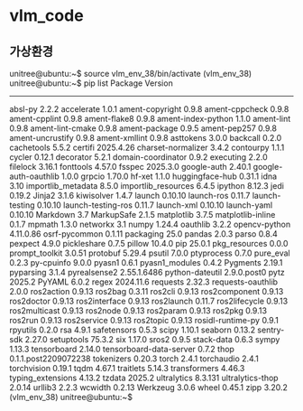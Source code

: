 # vlm_code

## 가상환경
unitree@ubuntu:~$ source vlm_env_38/bin/activate
(vlm_env_38) unitree@ubuntu:~$ pip list
Package                 Version
----------------------- --------------------
absl-py                 2.2.2
accelerate              1.0.1
ament-copyright         0.9.8
ament-cppcheck          0.9.8
ament-cpplint           0.9.8
ament-flake8            0.9.8
ament-index-python      1.1.0
ament-lint              0.9.8
ament-lint-cmake        0.9.8
ament-package           0.9.5
ament-pep257            0.9.8
ament-uncrustify        0.9.8
ament-xmllint           0.9.8
asttokens               3.0.0
backcall                0.2.0
cachetools              5.5.2
certifi                 2025.4.26
charset-normalizer      3.4.2
contourpy               1.1.1
cycler                  0.12.1
decorator               5.2.1
domain-coordinator      0.9.2
executing               2.2.0
filelock                3.16.1
fonttools               4.57.0
fsspec                  2025.3.0
google-auth             2.40.1
google-auth-oauthlib    1.0.0
grpcio                  1.70.0
hf-xet                  1.1.0
huggingface-hub         0.31.1
idna                    3.10
importlib_metadata      8.5.0
importlib_resources     6.4.5
ipython                 8.12.3
jedi                    0.19.2
Jinja2                  3.1.6
kiwisolver              1.4.7
launch                  0.10.10
launch-ros              0.11.7
launch-testing          0.10.10
launch-testing-ros      0.11.7
launch-xml              0.10.10
launch-yaml             0.10.10
Markdown                3.7
MarkupSafe              2.1.5
matplotlib              3.7.5
matplotlib-inline       0.1.7
mpmath                  1.3.0
networkx                3.1
numpy                   1.24.4
oauthlib                3.2.2
opencv-python           4.11.0.86
osrf-pycommon           0.1.11
packaging               25.0
pandas                  2.0.3
parso                   0.8.4
pexpect                 4.9.0
pickleshare             0.7.5
pillow                  10.4.0
pip                     25.0.1
pkg_resources           0.0.0
prompt_toolkit          3.0.51
protobuf                5.29.4
psutil                  7.0.0
ptyprocess              0.7.0
pure_eval               0.2.3
py-cpuinfo              9.0.0
pyasn1                  0.6.1
pyasn1_modules          0.4.2
Pygments                2.19.1
pyparsing               3.1.4
pyrealsense2            2.55.1.6486
python-dateutil         2.9.0.post0
pytz                    2025.2
PyYAML                  6.0.2
regex                   2024.11.6
requests                2.32.3
requests-oauthlib       2.0.0
ros2action              0.9.13
ros2bag                 0.3.11
ros2cli                 0.9.13
ros2component           0.9.13
ros2doctor              0.9.13
ros2interface           0.9.13
ros2launch              0.11.7
ros2lifecycle           0.9.13
ros2multicast           0.9.13
ros2node                0.9.13
ros2param               0.9.13
ros2pkg                 0.9.13
ros2run                 0.9.13
ros2service             0.9.13
ros2topic               0.9.13
rosidl-runtime-py       0.9.1
rpyutils                0.2.0
rsa                     4.9.1
safetensors             0.5.3
scipy                   1.10.1
seaborn                 0.13.2
sentry-sdk              2.27.0
setuptools              75.3.2
six                     1.17.0
sros2                   0.9.5
stack-data              0.6.3
sympy                   1.13.3
tensorboard             2.14.0
tensorboard-data-server 0.7.2
thop                    0.1.1.post2209072238
tokenizers              0.20.3
torch                   2.4.1
torchaudio              2.4.1
torchvision             0.19.1
tqdm                    4.67.1
traitlets               5.14.3
transformers            4.46.3
typing_extensions       4.13.2
tzdata                  2025.2
ultralytics             8.3.131
ultralytics-thop        2.0.14
urllib3                 2.2.3
wcwidth                 0.2.13
Werkzeug                3.0.6
wheel                   0.45.1
zipp                    3.20.2
(vlm_env_38) unitree@ubuntu:~$ 

